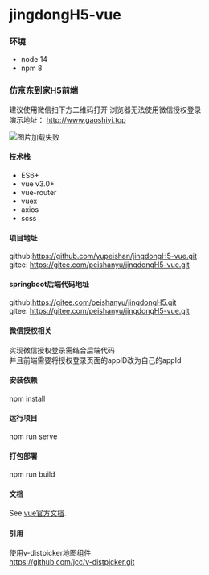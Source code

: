 # jingdongH5-vue

### 环境
- node 14 
- npm 8

### 仿京东到家H5前端
建议使用微信扫下方二维码打开 浏览器无法使用微信授权登录  
演示地址： http://www.gaoshiyi.top

<img src="https://github.com/yupeishan/jingdongH5-vue/blob/master/src/assets/qrCode.png" alt="图片加载失败"/>

#### 技术栈
- ES6+
- vue v3.0+
- vue-router
- vuex
- axios
- scss

#### 项目地址
github:https://github.com/yupeishan/jingdongH5-vue.git  
gitee: https://gitee.com/peishanyu/jingdongH5-vue.git

#### springboot后端代码地址
github:https://gitee.com/peishanyu/jingdongH5.git  
gitee: https://gitee.com/peishanyu/jingdongH5-vue.git

#### 微信授权相关
实现微信授权登录需结合后端代码  
并且前端需要将授权登录页面的appID改为自己的appId

#### 安装依赖
npm install
#### 运行项目
npm run serve
#### 打包部署
npm run build

#### 文档
See [vue官方文档](https://cn.vuejs.org/).

#### 引用
使用v-distpicker地图组件  
https://github.com/jcc/v-distpicker.git